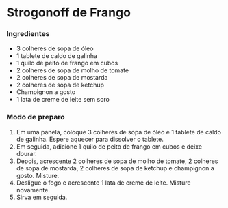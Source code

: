 # Strogonoff de Frango
### Ingredientes
- 3 colheres de sopa de óleo
- 1 tablete de caldo de galinha
- 1 quilo de peito de frango em cubos
- 2 colheres de sopa de molho de tomate
- 2 colheres de sopa de mostarda
- 2 colheres de sopa de ketchup
- Champignon a gosto
- 1 lata de creme de leite sem soro
### Modo de preparo
1. Em uma panela, coloque 3 colheres de sopa de óleo e 1 tablete de caldo de galinha. Espere aquecer para dissolver o tablete.
2. Em seguida, adicione 1 quilo de peito de frango em cubos e deixe dourar.
3. Depois, acrescente 2 colheres de sopa de molho de tomate, 2 colheres de sopa de mostarda, 2 colheres de sopa de ketchup e champignon a gosto. Misture.
4. Desligue o fogo e acrescente 1 lata de creme de leite. Misture novamente.
5. Sirva em seguida.
